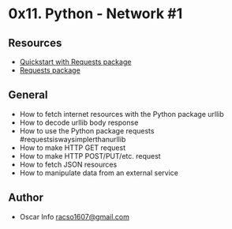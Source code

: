 # 0x11. Python - Network #1

## Resources
* [Quickstart with Requests package](https://docs.python.org/es/3/howto/urllib2.html)
* [Requests package](https://requests.readthedocs.io/en/master/)

## General
* How to fetch internet resources with the Python package urllib
* How to decode urllib body response
* How to use the Python package requests #requestsiswaysimplerthanurllib
* How to make HTTP GET request
* How to make HTTP POST/PUT/etc. request
* How to fetch JSON resources
* How to manipulate data from an external service

## Author
* Oscar Info <racso1607@gmail.com>